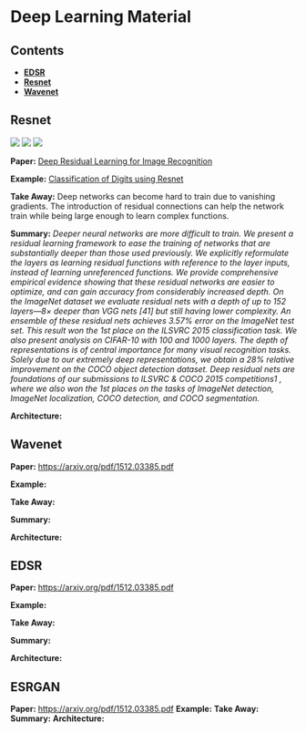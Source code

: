 # Deep Learning Material


## Contents
- [**EDSR**](#EDSR)
- [**Resnet**](#Resnet)
- [**Wavenet**](#WWavenet)

## Resnet
![](https://img.shields.io/badge/code-pytorch-green?style=plastic)
![](https://img.shields.io/badge/example-classification-orange?style=plastic)
![](https://img.shields.io/badge/data-mnist-yellow?style=plastic)

**Paper:** [Deep Residual Learning for Image Recognition](https://arxiv.org/pdf/1512.03385.pdf)

**Example:** [Classification of Digits using Resnet]()

**Take Away:** Deep networks can become hard to train due to vanishing gradients. The introduction of residual connections can help the network train while being large enough to learn complex functions.

**Summary:** *Deeper neural networks are more difficult to train. We
present a residual learning framework to ease the training
of networks that are substantially deeper than those used
previously. We explicitly reformulate the layers as learning residual functions with reference to the layer inputs, instead of learning unreferenced functions. We provide comprehensive empirical evidence showing that these residual
networks are easier to optimize, and can gain accuracy from
considerably increased depth. On the ImageNet dataset we
evaluate residual nets with a depth of up to 152 layers—8×
deeper than VGG nets [41] but still having lower complexity. An ensemble of these residual nets achieves 3.57% error
on the ImageNet test set. This result won the 1st place on the
ILSVRC 2015 classification task. We also present analysis
on CIFAR-10 with 100 and 1000 layers.
The depth of representations is of central importance
for many visual recognition tasks. Solely due to our extremely deep representations, we obtain a 28% relative improvement on the COCO object detection dataset. Deep
residual nets are foundations of our submissions to ILSVRC
& COCO 2015 competitions1
, where we also won the 1st
places on the tasks of ImageNet detection, ImageNet localization, COCO detection, and COCO segmentation.*


**Architecture:**


## Wavenet

**Paper:** https://arxiv.org/pdf/1512.03385.pdf

**Example:**

**Take Away:**

**Summary:**

**Architecture:**


## EDSR

**Paper:** https://arxiv.org/pdf/1512.03385.pdf

**Example:**

**Take Away:**

**Summary:**

**Architecture:**


## ESRGAN

**Paper:** https://arxiv.org/pdf/1512.03385.pdf
**Example:**
**Take Away:**
**Summary:**
**Architecture:**
